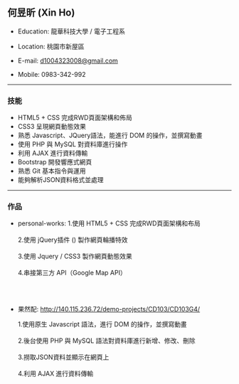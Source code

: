 
## 何昱昕 (Xin Ho)

  - Education: 龍華科技大學 / 電子工程系

  - Location: 桃園市新屋區

  - E-mail: d1004323008@gmail.com

  - Mobile: 0983-342-992

  <hr style="color:red;">

### 技能

  - HTML5 + CSS 完成RWD頁面架構和佈局
  - CSS3 呈現網頁動態效果
  - 熟悉 Javascript、JQuery語法，能進行 DOM 的操作，並撰寫動畫
  - 使用 PHP 與 MySQL 對資料庫進行操作  
  - 利用 AJAX 進行資料傳輸
  - Bootstrap 開發響應式網頁
  - 熟悉 Git 基本指令與運用
  - 能夠解析JSON資料格式並處理
  <hr>


### 作品

 - personal-works: 
     1.使用 HTML5 + CSS 完成RWD頁面架構和布局<br/><br/>
     2.使用 jQuery插件 () 製作網頁輪播特效<br/><br/>
     3.使用 Jquery / CSS3 製作網頁動態效果<br/><br/>
     4.串接第三方 API（Google Map API）

<br/><br/>

  - 果然配: http://140.115.236.72/demo-projects/CD103/CD103G4/

     1.使用原生 Javascript 語法，進行 DOM 的操作，並撰寫動畫<br/><br/>
     2.後台使用 PHP 與 MySQL 語法對資料庫進行新增、修改、刪除<br/><br/>
     3.撈取JSON資料並顯示在網頁上<br/><br/>
     4.利用 AJAX 進行資料傳輸<br/><br/>

<br/><br/>
